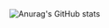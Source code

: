 ## 

![Anurag's GitHub stats](https://github-readme-stats.vercel.app/api?username=novacoo&show_icons=true&theme=tokyonight)
